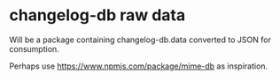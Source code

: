 # changelog-db raw data

Will be a package containing changelog-db.data converted to JSON for consumption.

Perhaps use https://www.npmjs.com/package/mime-db as inspiration.
